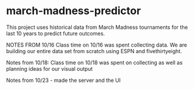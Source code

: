 # march-madness-predictor
This project uses historical data from March Madness tournaments for the last 10 years to predict future outcomes.

NOTES FROM 10/16 Class time on 10/16 was spent collecting data. We are building our entire data set from scratch using ESPN and fivethirtyeight. 


Notes from 10/18: Class time on 10/18 was spent on collecting as well as planning ideas for our visual output

Notes from 10/23 - made the server and the UI